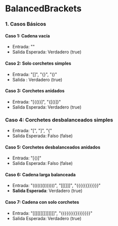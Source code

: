 #  BalancedBrackets

### 1. Casos Básicos

#### Caso 1: Cadena vacía
- Entrada: ""
- Salida Esperada: Verdadero (true)

#### Caso 2: Solo corchetes simples
- Entrada: "[]", "{}", "()"
- Salida : Verdadero (true)

#### Caso 3: Corchetes anidados
- Entrada: "[{()}]", "{[()]}"
- Salida Esperada: Verdadero (true)

### Caso 4: Corchetes desbalanceados simples
- Entrada: "[", "]", "{"
- Salida Esperada: Falso (false)

#### Caso 5: Corchetes desbalanceados anidados
- Entrada: "[{)]"
- Salida Esperada: Falso (false)

#### Caso 6: Cadena larga balanceada
- Entrada: "((((((()))))))", "[[[]]]", "{{{{{{}}}}}}"
- **Salida Esperada**: Verdadero (true)

#### Caso 7: Cadena con solo corchetes
- Entrada: "[[[[[[[]]]]]]]", "{{{{{{{{}}}}}}}}"
- Salida Esperada: Verdadero (true)